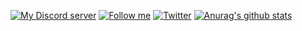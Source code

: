 [![My Discord server](https://img.shields.io/discord/682364074905960509)](https://discord.com/invite/tV22Kvj)
[![Follow me](https://img.shields.io/github/followers/NMW03?style=flat)](https://github.com/NMW03)
[![Twitter](https://img.shields.io/twitter/follow/nmw03_?style=social)](https://twitter.com/nmw03_)
[![Anurag's github stats](https://github-readme-stats.vercel.app/api?username=anuraghazra)](https://github.com/anuraghazra/github-readme-stats)

<!--
**NMW03/NMW03** is a ✨ _special_ ✨ repository because its `README.md` (this file) appears on your GitHub profile.

Here are some ideas to get you started:

- 🔭 I’m currently working on ...
- 🌱 I’m currently learning ...
- 👯 I’m looking to collaborate on ...
- 🤔 I’m looking for help with ...
- 💬 Ask me about ...
- 📫 How to reach me: ...
- 😄 Pronouns: ...
- ⚡ Fun fact: ...
-->
